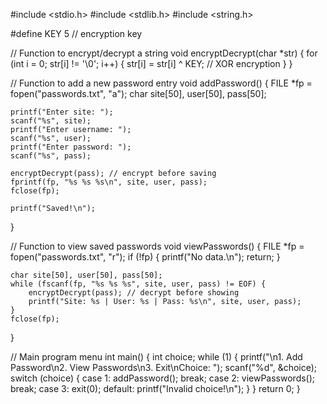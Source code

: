 #include <stdio.h>
#include <stdlib.h>
#include <string.h>

#define KEY 5  // encryption key

// Function to encrypt/decrypt a string
void encryptDecrypt(char *str) {
    for (int i = 0; str[i] != '\0'; i++) {
        str[i] = str[i] ^ KEY;  // XOR encryption
    }
}

// Function to add a new password entry
void addPassword() {
    FILE *fp = fopen("passwords.txt", "a");
    char site[50], user[50], pass[50];

    printf("Enter site: ");
    scanf("%s", site);
    printf("Enter username: ");
    scanf("%s", user);
    printf("Enter password: ");
    scanf("%s", pass);

    encryptDecrypt(pass); // encrypt before saving
    fprintf(fp, "%s %s %s\n", site, user, pass);
    fclose(fp);

    printf("Saved!\n");
}

// Function to view saved passwords
void viewPasswords() {
    FILE *fp = fopen("passwords.txt", "r");
    if (!fp) { 
        printf("No data.\n"); 
        return; 
    }

    char site[50], user[50], pass[50];
    while (fscanf(fp, "%s %s %s", site, user, pass) != EOF) {
        encryptDecrypt(pass); // decrypt before showing
        printf("Site: %s | User: %s | Pass: %s\n", site, user, pass);
    }
    fclose(fp);
}

// Main program menu
int main() {
    int choice;
    while (1) {
        printf("\n1. Add Password\n2. View Passwords\n3. Exit\nChoice: ");
        scanf("%d", &choice);
        switch (choice) {
            case 1: addPassword(); break;
            case 2: viewPasswords(); break;
            case 3: exit(0);
            default: printf("Invalid choice!\n");
        }
    }
    return 0;
}
